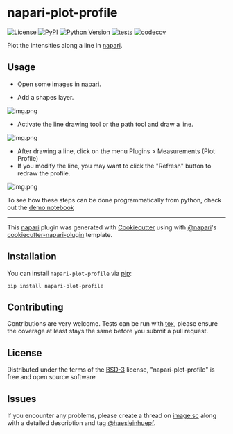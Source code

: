 # napari-plot-profile

[![License](https://img.shields.io/pypi/l/napari-plot-profile.svg?color=green)](https://github.com/haesleinhuepf/napari-plot-profile/raw/master/LICENSE)
[![PyPI](https://img.shields.io/pypi/v/napari-plot-profile.svg?color=green)](https://pypi.org/project/napari-plot-profile)
[![Python Version](https://img.shields.io/pypi/pyversions/napari-plot-profile.svg?color=green)](https://python.org)
[![tests](https://github.com/haesleinhuepf/napari-plot-profile/workflows/tests/badge.svg)](https://github.com/haesleinhuepf/napari-plot-profile/actions)
[![codecov](https://codecov.io/gh/haesleinhuepf/napari-plot-profile/branch/master/graph/badge.svg)](https://codecov.io/gh/haesleinhuepf/napari-plot-profile)

Plot the intensities along a line in [napari].

## Usage

* Open some images in [napari].
  
* Add a shapes layer.

![img.png](https://github.com/haesleinhuepf/napari-plot-profile/raw/main/docs/add_shapes_layer_screenshot.png)
  
* Activate the line drawing tool or the path tool and draw a line.

![img.png](https://github.com/haesleinhuepf/napari-plot-profile/raw/main/docs/draw_line_tool_screenshot.png)
  
* After drawing a line, click on the menu Plugins > Measurements (Plot Profile)
* If you modify the line, you may want to click the "Refresh" button to redraw the profile.

![img.png](https://github.com/haesleinhuepf/napari-plot-profile/raw/main/docs/redraw_screenshot.png)

To see how these steps can be done programmatically from python, check out the [demo notebook](https://github.com/haesleinhuepf/napari-plot-profile/blob/main/docs/demo.ipynb)

----------------------------------

This [napari] plugin was generated with [Cookiecutter] using with [@napari]'s [cookiecutter-napari-plugin] template.

## Installation

You can install `napari-plot-profile` via [pip]:

    pip install napari-plot-profile

## Contributing

Contributions are very welcome. Tests can be run with [tox], please ensure
the coverage at least stays the same before you submit a pull request.

## License

Distributed under the terms of the [BSD-3] license,
"napari-plot-profile" is free and open source software

## Issues

If you encounter any problems, please create a thread on [image.sc] along with a detailed description and tag [@haesleinhuepf].

[napari]: https://github.com/napari/napari
[Cookiecutter]: https://github.com/audreyr/cookiecutter
[@napari]: https://github.com/napari
[MIT]: http://opensource.org/licenses/MIT
[BSD-3]: http://opensource.org/licenses/BSD-3-Clause
[GNU GPL v3.0]: http://www.gnu.org/licenses/gpl-3.0.txt
[GNU LGPL v3.0]: http://www.gnu.org/licenses/lgpl-3.0.txt
[Apache Software License 2.0]: http://www.apache.org/licenses/LICENSE-2.0
[Mozilla Public License 2.0]: https://www.mozilla.org/media/MPL/2.0/index.txt
[cookiecutter-napari-plugin]: https://github.com/napari/cookiecutter-napari-plugin

[file an issue]: https://github.com/haesleinhuepf/napari-plot-profile/issues

[napari]: https://github.com/napari/napari
[tox]: https://tox.readthedocs.io/en/latest/
[pip]: https://pypi.org/project/pip/
[PyPI]: https://pypi.org/
[image.sc]: https://image.sc
[@haesleinhuepf]: https://twitter.com/haesleinhuepf
